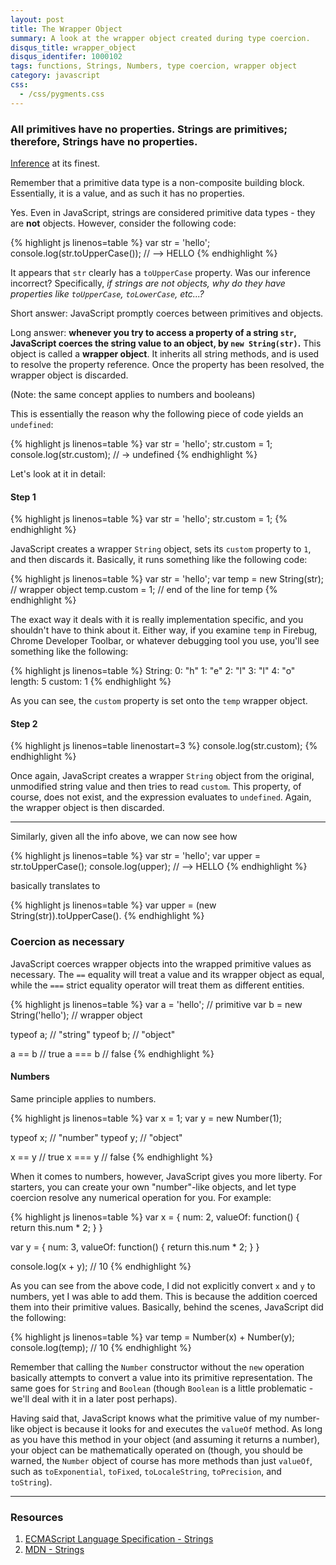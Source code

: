 ```yaml
---
layout: post
title: The Wrapper Object
summary: A look at the wrapper object created during type coercion.
disqus_title: wrapper_object
disqus_identifer: 1000102
tags: functions, Strings, Numbers, type coercion, wrapper object
category: javascript
css:
  - /css/pygments.css
---
```


### All primitives have no properties. Strings are primitives; therefore, Strings have no properties.

[Inference](http://en.wikipedia.org/wiki/Inference) at its finest.

Remember that a primitive data type is a non-composite building block.  Essentially, it is a value, and as such it has no properties.

Yes.  Even in JavaScript, strings are considered primitive data types - they are **not** objects.  However, consider the following code:

{% highlight js linenos=table %}
var str = 'hello';
console.log(str.toUpperCase()); // --> HELLO
{% endhighlight %}

It appears that `str` clearly has a `toUpperCase` property.  Was our inference incorrect? Specifically, *if strings are not objects, why do they have properties like `toUpperCase`, `toLowerCase`, etc...?*

Short answer: JavaScript promptly coerces between primitives and objects.

Long answer: **whenever you try to access a property of a string `str`, JavaScript coerces the string value to an object, by `new String(str)`.**  This object is called a **wrapper object**.  It inherits all string methods, and is used to resolve the property reference. Once the property has been resolved, the wrapper object is discarded.

(Note: the same concept applies to numbers and booleans)

This is essentially the reason why the following piece of code yields an `undefined`:

{% highlight js linenos=table %}
var str = 'hello';
str.custom = 1;
console.log(str.custom); // -> undefined
{% endhighlight %}

Let's look at it in detail:

#### Step 1

{% highlight js linenos=table %}
var str = 'hello';
str.custom = 1;
{% endhighlight %}

JavaScript creates a wrapper `String` object, sets its `custom` property to `1`, and then discards it.  Basically, it runs something like the following code:

{% highlight js linenos=table %}
var str = 'hello';
var temp = new String(str); // wrapper object
temp.custom = 1;
// end of the line for temp
{% endhighlight %}

The exact way it deals with it is really implementation specific, and you shouldn't have to think about it.  Either way, if you examine `temp` in Firebug, Chrome Developer Toolbar, or whatever debugging tool you use, you'll see something like the following:

{% highlight js linenos=table %}
String:
  0: "h"
  1: "e"
  2: "l"
  3: "l"
  4: "o"
  length: 5
  custom: 1
{% endhighlight %}

As you can see, the `custom` property is set onto the `temp` wrapper object.

#### Step 2

{% highlight js linenos=table linenostart=3 %}
console.log(str.custom);
{% endhighlight %}

Once again, JavaScript creates a wrapper `String` object from the original, unmodified string value and then tries to read `custom`. This property, of course, does not exist, and the expression evaluates to `undefined`.  Again, the wrapper object is then discarded.

---

Similarly, given all the info above, we can now see how

{% highlight js linenos=table %}
var str = 'hello';
var upper = str.toUpperCase();
console.log(upper); // --> HELLO
{% endhighlight %}

basically translates to

{% highlight js linenos=table %}
var upper = (new String(str)).toUpperCase().
{% endhighlight %}

### Coercion as necessary

JavaScript coerces wrapper objects into the wrapped primitive values as necessary.  The `==` equality will treat a value and its wrapper object as equal, while the `===` strict equality operator will treat them as different entities.

{% highlight js linenos=table %}
var a = 'hello';             // primitive
var b = new String('hello'); // wrapper object

typeof a;  // "string"
typeof b;  // "object"

a == b  // true
a === b // false
{% endhighlight %}

#### Numbers

Same principle applies to numbers.

{% highlight js linenos=table %}
var x = 1;
var y = new Number(1);

typeof x;  // "number"
typeof y;  // "object"

x == y  // true
x === y // false
{% endhighlight %}

When it comes to numbers, however, JavaScript gives you more liberty.  For starters, you can create your own "number"-like objects, and let type coercion resolve any numerical operation for you.  For example:

{% highlight js linenos=table %}
var x = {
  num: 2,
  valueOf: function() {
    return this.num * 2;
  }
}

var y = {
  num: 3,
  valueOf: function() {
    return this.num * 2;
  }
}

console.log(x + y); // 10
{% endhighlight %}

As you can see from the above code, I did not explicitly convert `x` and `y` to numbers, yet I was able to add them.  This is because the addition coerced them into their primitive values.  Basically, behind the scenes, JavaScript did the following:

{% highlight js linenos=table %}
var temp = Number(x) + Number(y);
console.log(temp); // 10
{% endhighlight %}

Remember that calling the `Number` constructor without the `new` operation basically attempts to convert a value into its primitive representation.  The same goes for `String` and `Boolean` (though `Boolean` is a little problematic - we'll deal with it in a later post perhaps).

Having said that, JavaScript knows what the primitive value of my number-like object is because it looks for and executes the `valueOf` method.  As long as you have this method in your object (and assuming it returns a number), your object can be mathematically operated on (though, you should be warned, the `Number` object of course has more methods than just `valueOf`, such as `toExponential`, `toFixed`, `toLocaleString`, `toPrecision`, and `toString`).

---

### Resources

1. [ECMAScript Language Specification - Strings](http://bclary.com/2004/11/07/#a-4.3.16)
2. [MDN - Strings](https://developer.mozilla.org/en/JavaScript/Reference/Global_Objects/String)

